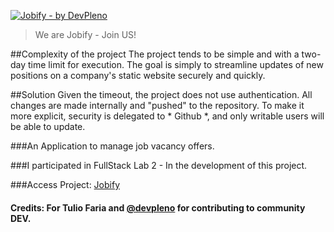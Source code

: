 <a href="/"><img src="/images/logo.png" alt="Jobify - by DevPleno"></a>
>We are Jobify - Join US!

##Complexity of the project
The project tends to be simple and with a two-day time limit for execution. The goal is simply to streamline updates of new positions on a company's static website securely and quickly.
<!-- Complexidade do projeto
O projeto tende a ser simples e com um tempo limite de dois dias para a execução. O objetivo é simplesmente agilizar as atualizações de novas vagas de um website estático de uma empresa de modo seguro e rápido. -->

##Solution
Given the timeout, the project does not use authentication. All changes are made internally and "pushed" to the repository. To make it more explicit, security is delegated to * Github *, and only writable users will be able to update.
<!-- Visto o tempo limite, o projeto não utiliza autenticação. Todas as alterações são feitas internamente e “empurradas” ao repositório. Para deixar mais explícito, a segurança é delegada ao *Github*, e somente usuários com permissão de escrever poderão atualizar. -->

###An Application to manage job vacancy offers.
<!-- Uma Aplicação para gerenciar ofertas de vagas de emprego. -->

###I participated in FullStack Lab 2 - In the development of this project.<p>
<!-- Participei do FullStack Lab 2 - No desenvolvimento deste projeto. -->
###Access Project: <a href='https://jobify-git-master.negri.now.sh/'>Jobify</a></p>
<!-- Acessar Projeto -->

#### Credits: For Tulio Faria and <a href='https://github.com/devpleno'>@devpleno</a> for contributing to community DEV.
<!-- <p> Credits: For Tulio Faria and <a href='https://www.devpleno.com/'>DevPleno</a> for contributing to community DEV.</p> -->
<!-- Creditos para Tulio Faria e a Devpleno por contribuir para comunidado DEV. -->
